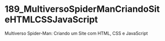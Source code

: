 # 189_MultiversoSpiderManCriandoSiteHTMLCSSJavaScript
Multiverso Spider-Man: Criando um Site com HTML, CSS e JavaScript
